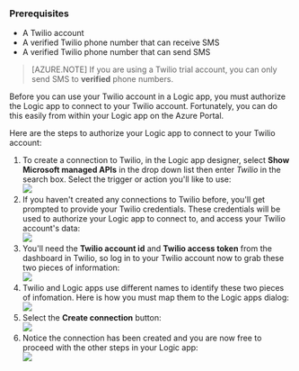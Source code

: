 ### <a name="prerequisites"></a>Prerequisites
- A Twilio account
- A verified Twilio phone number that can receive SMS
- A verified Twilio phone number that can send SMS

>[AZURE.NOTE] If you are using a Twilio trial account, you can only send SMS to **verified** phone numbers.  

Before you can use your Twilio account in a Logic app, you must authorize the Logic app to connect to your Twilio account. Fortunately, you can do this easily from within your Logic app on the Azure Portal. 

Here are the steps to authorize your Logic app to connect to your Twilio account:

1. To create a connection to Twilio, in the Logic app designer, select **Show Microsoft managed APIs** in the drop down list then enter *Twilio* in the search box. Select the trigger or action you'll like to use:  
  ![](./media/connectors-create-api-twilio/twilio-0.png)
2. If you haven't created any connections to Twilio before, you'll get prompted to provide your Twilio credentials. These credentials will be used to authorize your Logic app to connect to, and access your Twilio account's data:  
  ![](./media/connectors-create-api-twilio/twilio-1.png)  
3. You'll need the **Twilio account id** and **Twilio access token**  from the dashboard in Twilio, so log in to your Twilio account now to grab these two pieces of information:  
  ![](./media/connectors-create-api-twilio/twilio-2.png)  
4. Twilio and Logic apps use different names to identify these two pieces of infomation. Here is how you must map them to the Logic apps dialog:![](./media/connectors-create-api-twilio/twilio-3.png)  
5. Select the **Create connection** button:  
  ![](./media/connectors-create-api-twilio/twilio-4.png)
6. Notice the connection has been created and you are now free to proceed with the other steps in your Logic app:  
  ![](./media/connectors-create-api-twilio/twilio-5.png)